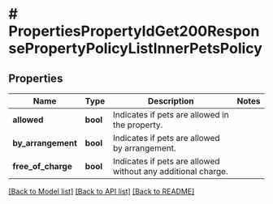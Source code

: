 # # PropertiesPropertyIdGet200ResponsePropertyPolicyListInnerPetsPolicy

## Properties

Name | Type | Description | Notes
------------ | ------------- | ------------- | -------------
**allowed** | **bool** | Indicates if pets are allowed in the property. |
**by_arrangement** | **bool** | Indicates if pets are allowed by arrangement. |
**free_of_charge** | **bool** | Indicates if pets are allowed without any additional charge. |

[[Back to Model list]](../../README.md#models) [[Back to API list]](../../README.md#endpoints) [[Back to README]](../../README.md)
